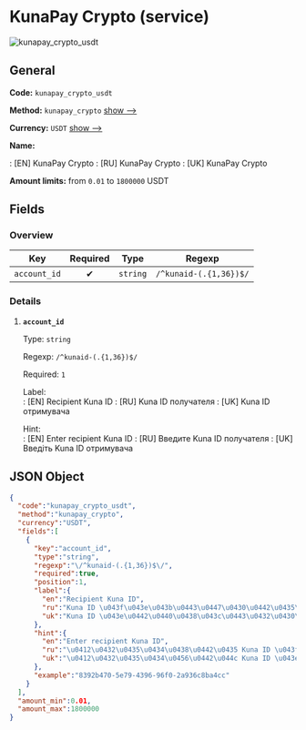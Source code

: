 
# KunaPay Crypto (service) 
![kunapay_crypto_usdt](https://static.openfintech.io/payout_methods/kunapay_crypto_usdt/logo.svg?w=400&c=v0.59.26#w24)  

## General 
 
**Code:** `kunapay_crypto_usdt` 
 
**Method:** `kunapay_crypto` [show -->](/payout-methods/kunapay_crypto/) 
 
**Currency:** `USDT` [show -->](/currencies/USDT/) 
 
**Name:** 
 
:	[EN] KunaPay Crypto 
:	[RU] KunaPay Crypto 
:	[UK] KunaPay Crypto 
 
**Amount limits:** from `0.01` to `1800000` USDT 

## Fields 

### Overview 

|Key|Required|Type|Regexp| 
|:---:|:---:|:---:|:---:| 
|`account_id`|✔|`string`|`/^kunaid-(.{1,36})$/`| 
 

### Details 
 
1. **`account_id`** 
 
	Type: `string` 
 
	Regexp: `/^kunaid-(.{1,36})$/` 
 
	Required: `1` 
 
	Label:  
	: [EN] Recipient Kuna ID 
	: [RU] Kuna ID получателя 
	: [UK] Kuna ID отримувача 
 
	Hint:  
	: [EN] Enter recipient Kuna ID 
	: [RU] Введите Kuna ID получателя 
	: [UK] Введіть Kuna ID отримувача 
 

## JSON Object 

```json
{
  "code":"kunapay_crypto_usdt",
  "method":"kunapay_crypto",
  "currency":"USDT",
  "fields":[
    {
      "key":"account_id",
      "type":"string",
      "regexp":"\/^kunaid-(.{1,36})$\/",
      "required":true,
      "position":1,
      "label":{
        "en":"Recipient Kuna ID",
        "ru":"Kuna ID \u043f\u043e\u043b\u0443\u0447\u0430\u0442\u0435\u043b\u044f",
        "uk":"Kuna ID \u043e\u0442\u0440\u0438\u043c\u0443\u0432\u0430\u0447\u0430"
      },
      "hint":{
        "en":"Enter recipient Kuna ID",
        "ru":"\u0412\u0432\u0435\u0434\u0438\u0442\u0435 Kuna ID \u043f\u043e\u043b\u0443\u0447\u0430\u0442\u0435\u043b\u044f",
        "uk":"\u0412\u0432\u0435\u0434\u0456\u0442\u044c Kuna ID \u043e\u0442\u0440\u0438\u043c\u0443\u0432\u0430\u0447\u0430"
      },
      "example":"8392b470-5e79-4396-96f0-2a936c8ba4cc"
    }
  ],
  "amount_min":0.01,
  "amount_max":1800000
}
```  
